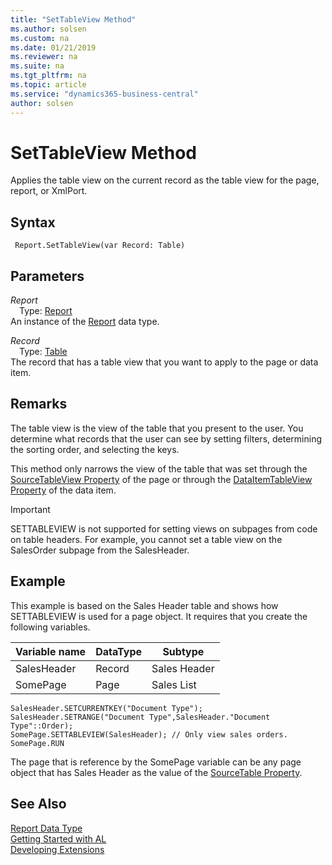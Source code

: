 ```yaml
---
title: "SetTableView Method"
ms.author: solsen
ms.custom: na
ms.date: 01/21/2019
ms.reviewer: na
ms.suite: na
ms.tgt_pltfrm: na
ms.topic: article
ms.service: "dynamics365-business-central"
author: solsen
---
```

[//]: # (START>DO_NOT_EDIT)
[//]: # (IMPORTANT:Do not edit any of the content between here and the END>DO_NOT_EDIT.)
[//]: # (Any modifications should be made in the .xml files in the ModernDev repo.)
# SetTableView Method
Applies the table view on the current record as the table view for the page, report, or XmlPort.

## Syntax
```
 Report.SetTableView(var Record: Table)
```
## Parameters
*Report*  
&emsp;Type: [Report](report-data-type.md)  
An instance of the [Report](report-data-type.md) data type.  

*Record*  
&emsp;Type: [Table](../table/table-data-type.md)  
The record that has a table view that you want to apply to the page or data item.  



[//]: # (IMPORTANT: END>DO_NOT_EDIT)

## Remarks  
 The table view is the view of the table that you present to the user. You determine what records that the user can see by setting filters, determining the sorting order, and selecting the keys.  
  
 This method only narrows the view of the table that was set through the [SourceTableView Property](../../properties/devenv-sourcetableview-property.md) of the page or through the [DataItemTableView Property](../../properties/devenv-dataitemtableview-property.md) of the data item.  
  
> [!IMPORTANT]  
>  SETTABLEVIEW is not supported for setting views on subpages from code on table headers. For example, you cannot set a table view on the SalesOrder subpage from the SalesHeader.  
  
## Example  
 This example is based on the Sales Header table and shows how SETTABLEVIEW is used for a page object. It requires that you create the following variables.  
  
|Variable name|DataType|Subtype|  
|-------------------|--------------|-------------|  
|SalesHeader|Record|Sales Header|  
|SomePage|Page|Sales List|  
  
```  
SalesHeader.SETCURRENTKEY("Document Type");  
SalesHeader.SETRANGE("Document Type",SalesHeader."Document Type"::Order);  
SomePage.SETTABLEVIEW(SalesHeader); // Only view sales orders.  
SomePage.RUN  
```  
  
 The page that is reference by the SomePage variable can be any page object that has Sales Header as the value of the [SourceTable Property](../../properties/devenv-sourcetable-property.md).  
  

## See Also
[Report Data Type](report-data-type.md)  
[Getting Started with AL](../../devenv-get-started.md)  
[Developing Extensions](../../devenv-dev-overview.md)
